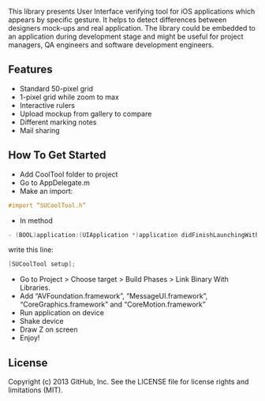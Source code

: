 This library presents User Interface verifying tool for iOS applications which appears by specific gesture. It helps to detect differences between designers mock-ups and real application. The library could be embedded to an application during development stage and might be useful for project managers, QA engineers and software development engineers.


## Features
-  Standard 50-pixel grid
-  1-pixel grid while zoom to max
-  Interactive rulers
-  Upload mockup from gallery to compare
-  Different marking notes
-  Mail sharing


## How To Get Started
-  Add CoolTool folder to project
-  Go to AppDelegate.m 
-  Make an import:

```objective-c
#import “SUCoolTool.h”
```

-  In method 

```objective-c
- (BOOL)application:(UIApplication *)application didFinishLaunchingWithOptions:(NSDictionary *)launchOptions
```

write this line: 

```objective-c
[SUCoolTool setup];
```

-  Go to Project > Choose target > Build Phases > Link Binary With Libraries.
-  Add “AVFoundation.framework”, “MessageUI.framework”, “CoreGraphics.framework” and “CoreMotion.framework”
-  Run application on device
-  Shake device
-  Draw Z on screen
-  Enjoy!

## License
Copyright (c) 2013 GitHub, Inc. See the LICENSE file for license rights and limitations (MIT).
